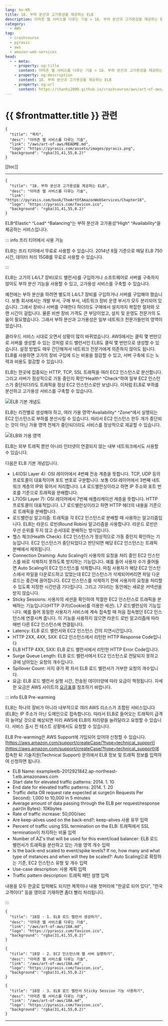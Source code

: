 ```yaml
---
lang: ko-KR
title: 18. 부하 분산과 고가용성을 제공하는 ELB
description: 아마존 웹 서비스를 다루는 기술 > 18. 부하 분산과 고가용성을 제공하는 ELB
category:
  - AWS
tag: 
  - crashcourse
  - pyrasis
  - aws 
  - amazon-web-services
head:
  - - meta:
    - property: og:title
      content: 아마존 웹 서비스를 다루는 기술 > 18. 부하 분산과 고가용성을 제공하는 ELB
    - property: og:description
      content: 18. 부하 분산과 고가용성을 제공하는 ELB
    - property: og:url
      content: https://chanhi2000.github.io/crashcourse/aws/art-of-aws/18.html
---
```


# {{ $frontmatter.title }} 관련

```component VPCard
{
  "title": "목차",
  "desc": "아마존 웹 서비스를 다루는 기술",
  "link": "/aws/art-of-aws/README.md",
  "logo": "https://pyrasis.com/assets/images/pyrasis.png",
  "background": "rgba(31,41,55,0.2)"
}
```

[[toc]]

---

```component VPCard
{
  "title": "18. 부하 분산과 고가용성을 제공하는 ELB",
  "desc": "아마존 웹 서비스를 다루는 기술",
  "link": "https://pyrasis.com/book/TheArtOfAmazonWebServices/Chapter18",
  "logo": "https://pyrasis.com/favicon.ico",
  "background": "rgba(31,41,55,0.2)"
}
```

ELB^Elastic^ ^Load^ ^Balancing^는 부하 분산과 고가용성^High^ ^Availability^을 제공하는 서비스입니다.

::: info 프리 티어에서 사용 가능

ELB는 프리 티어에서 무료로 사용할 수 있습니다. 2014년 8월 기준으로 매달 ELB 750시간, 데이터 처리 15GB를 무료로 사용할 수 있습니다.

:::

ELB는 고가의 L4/L7 장비(로드 밸런서)를 구입하거나 소프트웨어로 서버를 구축하지 않아도 부하 분산 기능을 사용할 수 있고, 고가용성 서비스를 구축할 수 있습니다.

예전에는 부하 분산을 하려면 별도의 L4/L7 장비를 구입하거나 서버를 구입해야 했습니다. 보통 회사에서는 개발 부서, 구매 부서, 네트워크 장비 운영 부서가 모두 분리되어 있습니다. 그래서 장비나 서버를 구매한다 하더라도 구매에서 설치까지 복잡한 절차와 오랜 시간이 걸립니다. 물론 비싼 장비 가격도 큰 부담이었고, 설치 및 운영도 전문가의 도움이 필요했습니다. 그래서 부하 분산과 고가용성은 일부 네트워크 전문가들만의 영역이었습니다.

클라우드 서비스 시대로 오면서 상황이 많이 바뀌었습니다. AWS에서는 클릭 몇 번만으로 서버를 생성할 수 있는 것처럼 로드 밸런서인 ELB도 클릭 몇 번만으로 생성할 수 있습니다. 설정 방법도 매우 간단해져서 네트워크 전문가에게 의존하지 않아도 됩니다. ELB를 사용하면 고가의 장비 구입에 드는 비용을 절감할 수 있고, 서버 구축에 드는 노력과 비용도 절감할 수 있습니다.

ELB는 한곳에 집중되는 HTTP, TCP, SSL 트래픽을 여러 EC2 인스턴스로 분산합니다. 그리고 서버가 정상적으로 가동 중인지 확인^Health^ ^Check^하여 일부 EC2 인스턴스가 중단되더라도 트래픽을 정상 EC2 인스턴스로만 보냅니다. 이처럼 ELB로 부하를 분산하고 고가용성 서비스를 구축할 수 있습니다.

![ELB 기본 개념도](https://pyrasis.com/assets/images/TheArtOfAmazonWebServicesChapter18/1.png)

ELB는 리전별로 생성해야 하고, 여러 가용 영역^Availability^ ^Zone^에서 실행되는 EC2 인스턴스로 부하를 분산시킬 수 있습니다. 따라서 EC2 인스턴스 한두 개가 중단되는 것이 아닌 가용 영역 전체가 중단되더라도 서비스를 정상적으로 제공할 수 있습니다.

![ELB와 가용 영역](https://pyrasis.com/assets/images/TheArtOfAmazonWebServicesChapter18/2.png)

ELB는 외부 트래픽 뿐만 아니라 인터넷이 연결되지 않는 내부 네트워크에서도 사용할 수 있습니다.

다음은 ELB 기본 개념입니다.

- L4(OSI Layer 4): OSI 레이어에서 4번째 전송 계층을 뜻합니다. TCP, UDP 등의 프로토콜이 대표적이며 포트 번호로 구분합니다. 보통 OSI 레이어에서 3번째 네트워크 계층의 IP와 묶어서 처리합니다. L4 로드밸런싱이라고 하면 IP 주소와 포트 번호를 기준으로 트래픽을 분배합니다.
- L7(OSI Layer 7): OSI 레이어에서 7번째 애플리케이션 계층을 뜻합니다. HTTP 프로토콜이 대표적입니다. L7 로드밸런싱이라고 하면 HTTP 헤더의 내용을 기준으로 트래픽을 분배합니다.
- 로드밸런싱 알고리즘: 트래픽을 각 EC2 인스턴스로 분배할 때 사용하는 알고리즘입니다. ELB는 라운드 로빈(Round Robin) 알고리즘을 사용합니다. 라운드 로빈은 우선 순위를 두지 않고 순서대로 분배하는 방식입니다.
- 헬스 체크(Health Check): EC2 인스턴스가 정상적으로 가동 중인지 확인하는 기능입니다. EC2 인스턴스가 중단되었다고 판단되면 해당 EC2 인스턴스는 트래픽 분배에서 제외됩니다.
- Connection Draining: Auto Scaling이 사용자의 요청을 처리 중인 EC2 인스턴스를 바로 삭제하지 못하도록 방지하는 기능입니다. 예를 들어 사용자 수가 줄어들면 Auto Scaling이 EC2 인스턴스를 삭제합니다. 마침 사용자가 해당 EC2 인스턴스에서 파일을 다운로드하고 있었는데 EC2 인스턴스가 삭제되어버리면 파일 다운로드는 중간에 끊어집니다. EC2 인스턴스를 삭제하기 전에 사용자의 요청을 처리할 수 있도록 지정한 시간만큼 기다립니다. 그리고 기다리는 동안에는 새로운 커넥션을 받지 않습니다.
- Sticky Sessions: 사용자의 세션을 확인하여 적절한 EC2 인스턴스로 트래픽을 분배하는 기능입니다(HTTP 쿠키(Cookie)를 이용한 세션). L7 로드밸런싱의 기능입니다. 예를 들어 동일한 사용자가 서비스에 계속 접속할 때 처음 접속했던 EC2 인스턴스에 연결시켜 줍니다. 이 기능을 사용하지 않으면 라운드 로빈 알고리즘에 따라 매번 다른 EC2 인스턴스에 연결됩니다.
- Latency: ELB 로드 밸런서와 EC2 인스턴스 간의 지연시간입니다.
- HTTP 2XX, 4XX, 5XX: EC2 인스턴스에서 리턴한 HTTP Response Code입니다
- ELB HTTP 4XX, 5XX: ELB 로드 밸런서에서 리턴한 HTTP Error Code입니다.
- Surge Queue Length: ELB 로드 밸런서에서 EC2 인스턴스로 전달되지 못하고 큐에 남아있는 요청의 개수입니다.
- Spillover Count: 서지 큐가 꽉 차서 ELB 로드 밸런서가 거부한 요청의 개수입니다.
- 요금: ELB 로드 밸런서 실행 시간, 전송된 데이터양에 따라 요금이 책정됩니다. 자세한 요금은 AWS 사이트의 [<FontIcon icon="fa-brands fa-aws"/>요금표](http://aws.amazon.com/ko/elasticloadbalancing/pricing/)를 참조하기 바랍니다.

::: info ELB Pre-warming

ELB는 하나의 장비가 아니라 내부적으로 여러 AWS 리소스가 조합된 서비스입니다(ELB는 IP 주소가 아닌 도메인으로 접속합니다). 따라서 ELB로 들어오는 트래픽이 급격히 늘어날 것으로 예상되면 미리 AWS에 ELB의 처리량을 늘려달라고 요청할 수 있습니다. 서비스 출시 전 테스트 상황에서도 요청할 수 있습니다.

ELB Pre-warming은 AWS Support에 가입되어 있어야 신청할 수 있습니다. [https://aws.amazon.com/support/createCase/?type=technical_support](https://aws.amazon.com/support/createCase/?type=technical_support)에 접속한 뒤 기술지원(Technical Support) 문의에서 ELB 정보 및 트래픽 정보를 입력하여 신청하면 됩니다.

- ELB Name: exampleelb-2012921842.ap-northeast-1.elb.amazonaws.com
- Start date for elevated traffic patterns: 2014. 1. 10
- End date for elevated traffic patterns: 2014. 1. 20
- Traffic delta OR request rate expected at surge(in Requests Per Second): 1,000 to 10,000 in 5 minutes
- Average amount of data passing through the ELB per request/response pair(In Bytes): 10Kbytes
- Rate of traffic increase: 50,000/sec
- Are keep-alives used on the back-end?: keep-alives 사용 유무 입력
- Percent of traffic using SSL termination on the ELB: 트래픽에서 SSL termination이 차지하는 비율 입력
- Number of AZ's that will be used for this event/load balancer: ELB 로드 밸런서가 트래픽을 분산하고 있는 가용 영역 개수 입력
- Is the back-end scaled to event/spike levels? If no, how many and what type of instances and when will they be scaled?: Auto Scaling으로 확장하는 기준, EC2 인스턴스 유형 및 개수 입력
- Use-case description: 사용 계획 입력
- Traffic pattern description: 트래픽 패턴 설명 입력

내용을 모두 한글로 입력해도 되지만 제목이나 내용 첫머리에 "한글로 되어 있다", "한국 고객이다" 등을 영어로 기재하면 좀더 빨리 처리됩니다.

:::

```component VPCard
{
  "title": "18장 - 1. ELB 로드 밸런서 생성하기",
  "desc": "아마존 웹 서비스를 다루는 기술",
  "link": "/aws/art-of-aws/18A.md",
  "logo": "https://pyrasis.com/favicon.ico",
  "background": "rgba(31,41,55,0.2)"
}
```

```component VPCard
{
  "title": "18장 - 2. EC2 인스턴스에 웹 서버 실행하기",
  "desc": "아마존 웹 서비스를 다루는 기술",
  "link": "/aws/art-of-aws/18A.md",
  "logo": "https://pyrasis.com/favicon.ico",
  "background": "rgba(31,41,55,0.2)"
}
```

```component VPCard
{
  "title": "18장 - 3. ELB 로드 밸런서 Sticky Session 기능 사용하기",
  "desc": "아마존 웹 서비스를 다루는 기술",
  "link": "/aws/art-of-aws/18A.md",
  "logo": "https://pyrasis.com/favicon.ico",
  "background": "rgba(31,41,55,0.2)"
}
```

---

<TagLinks />
